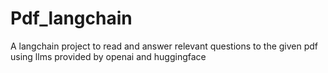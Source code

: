 # Pdf_langchain
A langchain project to read and answer relevant questions to the given pdf using llms provided by openai and huggingface
